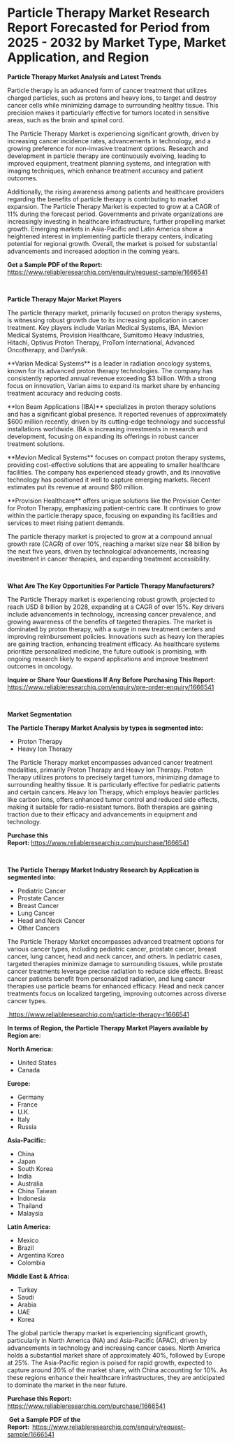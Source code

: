 <p><h1>Particle Therapy Market Research Report Forecasted for Period from 2025 -  2032 by Market Type, Market Application, and Region</h1></p><p><strong>Particle Therapy Market Analysis and Latest Trends</strong></p>
<p><p>Particle therapy is an advanced form of cancer treatment that utilizes charged particles, such as protons and heavy ions, to target and destroy cancer cells while minimizing damage to surrounding healthy tissue. This precision makes it particularly effective for tumors located in sensitive areas, such as the brain and spinal cord. </p><p>The Particle Therapy Market is experiencing significant growth, driven by increasing cancer incidence rates, advancements in technology, and a growing preference for non-invasive treatment options. Research and development in particle therapy are continuously evolving, leading to improved equipment, treatment planning systems, and integration with imaging techniques, which enhance treatment accuracy and patient outcomes. </p><p>Additionally, the rising awareness among patients and healthcare providers regarding the benefits of particle therapy is contributing to market expansion. The Particle Therapy Market is expected to grow at a CAGR of 11% during the forecast period. Governments and private organizations are increasingly investing in healthcare infrastructure, further propelling market growth. Emerging markets in Asia-Pacific and Latin America show a heightened interest in implementing particle therapy centers, indicating potential for regional growth. Overall, the market is poised for substantial advancements and increased adoption in the coming years.</p></p>
<p><strong>Get a Sample PDF of the Report:&nbsp;</strong> <a href="https://www.reliableresearchiq.com/enquiry/request-sample/1666541?utm_campaign=2458&utm_medium=2&utm_source=Github&utm_content=ia&utm_term=16042025&utm_id=particle-therapy">https://www.reliableresearchiq.com/enquiry/request-sample/1666541</a></p>
<p>&nbsp;</p>
<p><strong>Particle Therapy Major Market Players</strong></p>
<p><p>The particle therapy market, primarily focused on proton therapy systems, is witnessing robust growth due to its increasing application in cancer treatment. Key players include Varian Medical Systems, IBA, Mevion Medical Systems, Provision Healthcare, Sumitomo Heavy Industries, Hitachi, Optivus Proton Therapy, ProTom International, Advanced Oncotherapy, and Danfysik.</p><p>**Varian Medical Systems** is a leader in radiation oncology systems, known for its advanced proton therapy technologies. The company has consistently reported annual revenue exceeding $3 billion. With a strong focus on innovation, Varian aims to expand its market share by enhancing treatment accuracy and reducing costs.</p><p>**Ion Beam Applications (IBA)** specializes in proton therapy solutions and has a significant global presence. It reported revenues of approximately $600 million recently, driven by its cutting-edge technology and successful installations worldwide. IBA is increasing investments in research and development, focusing on expanding its offerings in robust cancer treatment solutions.</p><p>**Mevion Medical Systems** focuses on compact proton therapy systems, providing cost-effective solutions that are appealing to smaller healthcare facilities. The company has experienced steady growth, and its innovative technology has positioned it well to capture emerging markets. Recent estimates put its revenue at around $60 million.</p><p>**Provision Healthcare** offers unique solutions like the Provision Center for Proton Therapy, emphasizing patient-centric care. It continues to grow within the particle therapy space, focusing on expanding its facilities and services to meet rising patient demands.</p><p>The particle therapy market is projected to grow at a compound annual growth rate (CAGR) of over 10%, reaching a market size near $8 billion by the next five years, driven by technological advancements, increasing investment in cancer therapies, and expanding treatment accessibility.</p></p>
<p>&nbsp;</p>
<p><strong>What Are The Key Opportunities For Particle Therapy Manufacturers?</strong></p>
<p><p>The Particle Therapy market is experiencing robust growth, projected to reach USD 8 billion by 2028, expanding at a CAGR of over 15%. Key drivers include advancements in technology, increasing cancer prevalence, and growing awareness of the benefits of targeted therapies. The market is dominated by proton therapy, with a surge in new treatment centers and improving reimbursement policies. Innovations such as heavy ion therapies are gaining traction, enhancing treatment efficacy. As healthcare systems prioritize personalized medicine, the future outlook is promising, with ongoing research likely to expand applications and improve treatment outcomes in oncology.</p></p>
<p><strong>Inquire or Share Your Questions If Any Before Purchasing This Report:</strong> <a href="https://www.reliableresearchiq.com/enquiry/pre-order-enquiry/1666541?utm_campaign=2458&utm_medium=2&utm_source=Github&utm_content=ia&utm_term=16042025&utm_id=particle-therapy">https://www.reliableresearchiq.com/enquiry/pre-order-enquiry/1666541</a></p>
<p>&nbsp;</p>
<p><strong>Market Segmentation</strong></p>
<p><strong>The Particle Therapy Market Analysis by types is segmented into:</strong></p>
<p><ul><li>Proton Therapy</li><li>Heavy Ion Therapy</li></ul></p>
<p><p>The Particle Therapy market encompasses advanced cancer treatment modalities, primarily Proton Therapy and Heavy Ion Therapy. Proton Therapy utilizes protons to precisely target tumors, minimizing damage to surrounding healthy tissue. It is particularly effective for pediatric patients and certain cancers. Heavy Ion Therapy, which employs heavier particles like carbon ions, offers enhanced tumor control and reduced side effects, making it suitable for radio-resistant tumors. Both therapies are gaining traction due to their efficacy and advancements in equipment and technology.</p></p>
<p><strong>Purchase this Report:&nbsp;</strong><a href="https://www.reliableresearchiq.com/purchase/1666541?utm_campaign=2458&utm_medium=2&utm_source=Github&utm_content=ia&utm_term=16042025&utm_id=particle-therapy">https://www.reliableresearchiq.com/purchase/1666541</a></p>
<p>&nbsp;</p>
<p><strong>The Particle Therapy Market Industry Research by Application is segmented into:</strong></p>
<p><ul><li>Pediatric Cancer</li><li>Prostate Cancer</li><li>Breast Cancer</li><li>Lung Cancer</li><li>Head and Neck Cancer</li><li>Other Cancers</li></ul></p>
<p><p>The Particle Therapy Market encompasses advanced treatment options for various cancer types, including pediatric cancer, prostate cancer, breast cancer, lung cancer, head and neck cancer, and others. In pediatric cases, targeted therapies minimize damage to surrounding tissues, while prostate cancer treatments leverage precise radiation to reduce side effects. Breast cancer patients benefit from personalized radiation, and lung cancer therapies use particle beams for enhanced efficacy. Head and neck cancer treatments focus on localized targeting, improving outcomes across diverse cancer types.</p></p>
<p><a href="https://www.reliableresearchiq.com/particle-therapy-r1666541?utm_campaign=2458&utm_medium=2&utm_source=Github&utm_content=ia&utm_term=16042025&utm_id=particle-therapy">&nbsp;https://www.reliableresearchiq.com/particle-therapy-r1666541</a></p>
<p><strong>In terms of Region, the Particle Therapy Market Players available by Region are:</strong></p>
<p>
    <p> <strong> North America: </strong>
        <ul>
            <li>United States</li>
            <li>Canada</li>
        </ul>
        </p> 
    <p> <strong> Europe: </strong>
        <ul>
            <li>Germany</li>
            <li>France</li>
            <li>U.K.</li>
            <li>Italy</li>
            <li>Russia</li>
        </ul>
        </p> 
    <p> <strong> Asia-Pacific: </strong>
        <ul>
            <li>China</li>
            <li>Japan</li>
            <li>South Korea</li>
            <li>India</li>
            <li>Australia</li>
            <li>China Taiwan</li>
            <li>Indonesia</li>
            <li>Thailand</li>
            <li>Malaysia</li>
        </ul>
        </p> 
    <p> <strong> Latin America: </strong>
        <ul>
            <li>Mexico</li>
            <li>Brazil</li>
            <li>Argentina Korea</li>
            <li>Colombia</li>
        </ul>
        </p> 
    <p> <strong> Middle East & Africa: </strong>
        <ul>
            <li>Turkey</li>
            <li>Saudi</li>
            <li>Arabia</li>
            <li>UAE</li>
            <li>Korea</li>
        </ul>
    </p>
    </p>
<p><p>The global particle therapy market is experiencing significant growth, particularly in North America (NA) and Asia-Pacific (APAC), driven by advancements in technology and increasing cancer cases. North America holds a substantial market share of approximately 40%, followed by Europe at 25%. The Asia-Pacific region is poised for rapid growth, expected to capture around 20% of the market share, with China accounting for 10%. As these regions enhance their healthcare infrastructures, they are anticipated to dominate the market in the near future.</p></p>
<p><strong>Purchase this Report: </strong><a href="https://www.reliableresearchiq.com/purchase/1666541?utm_campaign=2458&utm_medium=2&utm_source=Github&utm_content=ia&utm_term=16042025&utm_id=particle-therapy">https://www.reliableresearchiq.com/purchase/1666541</a></p>
<p>&nbsp;<strong>Get a Sample PDF of the Report:&nbsp;&nbsp;</strong><a href="https://www.reliableresearchiq.com/enquiry/request-sample/1666541?utm_campaign=2458&utm_medium=2&utm_source=Github&utm_content=ia&utm_term=16042025&utm_id=particle-therapy">https://www.reliableresearchiq.com/enquiry/request-sample/1666541</a></p>
<p><strong></strong></p>
<p><p></p><p></p><p></p></p>